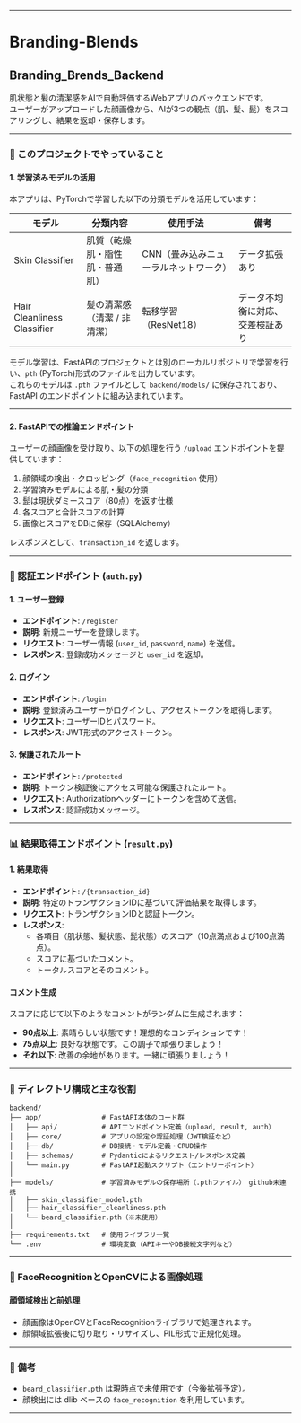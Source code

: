 
---

# Branding-Blends

## Branding_Brends_Backend

肌状態と髪の清潔感をAIで自動評価するWebアプリのバックエンドです。  
ユーザーがアップロードした顔画像から、AIが3つの観点（肌、髪、髭）をスコアリングし、結果を返却・保存します。

---

### 🧠 このプロジェクトでやっていること

#### 1. 学習済みモデルの活用

本アプリは、PyTorchで学習した以下の分類モデルを活用しています：

| モデル                  | 分類内容                     | 使用手法                     | 備考                                |
|-------------------------|------------------------------|------------------------------|-------------------------------------|
| Skin Classifier         | 肌質（乾燥肌・脂性肌・普通肌） | CNN（畳み込みニューラルネットワーク） | データ拡張あり                     |
| Hair Cleanliness Classifier | 髪の清潔感（清潔 / 非清潔）   | 転移学習（ResNet18）          | データ不均衡に対応、交差検証あり   |

モデル学習は、FastAPIのプロジェクトとは別のローカルリポジトリで学習を行い、`pth` (PyTorch)形式のファイルを出力しています。  
これらのモデルは `.pth` ファイルとして `backend/models/` に保存されており、FastAPI のエンドポイントに組み込まれています。  

---

#### 2. FastAPIでの推論エンドポイント

ユーザーの顔画像を受け取り、以下の処理を行う `/upload` エンドポイントを提供しています：

1. 顔領域の検出・クロッピング（`face_recognition` 使用）  
2. 学習済みモデルによる肌・髪の分類  
3. 髭は現状ダミースコア（80点）を返す仕様  
4. 各スコアと合計スコアの計算  
5. 画像とスコアをDBに保存（SQLAlchemy）  

レスポンスとして、`transaction_id` を返します。

---

### 🔑 認証エンドポイント (`auth.py`)

#### **1. ユーザー登録**
- **エンドポイント**: `/register`
- **説明**: 新規ユーザーを登録します。
- **リクエスト**: ユーザー情報 (`user_id`, `password`, `name`) を送信。
- **レスポンス**: 登録成功メッセージと `user_id` を返却。

#### **2. ログイン**
- **エンドポイント**: `/login`
- **説明**: 登録済みユーザーがログインし、アクセストークンを取得します。
- **リクエスト**: ユーザーIDとパスワード。
- **レスポンス**: JWT形式のアクセストークン。

#### **3. 保護されたルート**
- **エンドポイント**: `/protected`
- **説明**: トークン検証後にアクセス可能な保護されたルート。
- **リクエスト**: Authorizationヘッダーにトークンを含めて送信。
- **レスポンス**: 認証成功メッセージ。

---

### 📊 結果取得エンドポイント (`result.py`)

#### **1. 結果取得**
- **エンドポイント**: `/{transaction_id}`
- **説明**: 特定のトランザクションIDに基づいて評価結果を取得します。
- **リクエスト**: トランザクションIDと認証トークン。
- **レスポンス**:
  - 各項目（肌状態、髪状態、髭状態）のスコア（10点満点および100点満点）。
  - スコアに基づいたコメント。
  - トータルスコアとそのコメント。

#### **コメント生成**
スコアに応じて以下のようなコメントがランダムに生成されます：
- **90点以上**: 素晴らしい状態です！理想的なコンディションです！
- **75点以上**: 良好な状態です。この調子で頑張りましょう！
- **それ以下**: 改善の余地があります。一緒に頑張りましょう！

---

### 🔧 ディレクトリ構成と主な役割

```
backend/
├── app/               # FastAPI本体のコード群
│   ├── api/           # APIエンドポイント定義（upload, result, auth）
│   ├── core/          # アプリの設定や認証処理（JWT検証など）
│   ├── db/            # DB接続・モデル定義・CRUD操作
│   ├── schemas/       # Pydanticによるリクエスト/レスポンス定義
│   └── main.py        # FastAPI起動スクリプト（エントリーポイント）
│
├── models/            # 学習済みモデルの保存場所（.pthファイル）　github未連携
│   ├── skin_classifier_model.pth
│   ├── hair_classifier_cleanliness.pth
│   └── beard_classifier.pth（※未使用）
│
├── requirements.txt   # 使用ライブラリ一覧
└── .env               # 環境変数（APIキーやDB接続文字列など）
```

---

### 🌟 FaceRecognitionとOpenCVによる画像処理

#### 顔領域検出と前処理
- 顔画像はOpenCVとFaceRecognitionライブラリで処理されます。
- 顔領域拡張後に切り取り・リサイズし、PIL形式で正規化処理。

---

### 📌 備考

- `beard_classifier.pth` は現時点で未使用です（今後拡張予定）。  
- 顔検出には dlib ベースの `face_recognition` を利用しています。  

---
